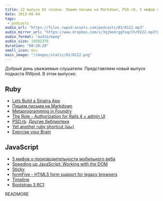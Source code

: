 ```yaml
---
title: 22 выпуск 01 сезона. Пишем письма на Markdown, PSD.rb, 5 мифов о производительности мобильного веба и прочее
date: 2013-08-04
tags:
 - podcasts
audio_url: "https://files.rwpod-assets.com/podcasts/01/0122.mp3"
audio_mirror_url: "https://www.dropbox.com/s/3qjbo4rggfoqzlh/0122.mp3?dl=1"
audio_format: "audio/mpeg"
audio_size: 19582376
duration: "00:20:20"
small_icon: mic
main_image: "/images/static/01/0122.png"
---
```


Добрый день уважаемые слушатели. Представляем новый выпуск подкаста RWpod. В этом выпуске:

## Ruby

 - [Lets Build a Sinatra App](http://matt.weppler.me/2013/07/19/lets-build-a-sinatra-app.html)
 - [Пишем письма на Markdown](https://github.com/schneems/maildown)
 - [Metaprogramming in Foundry](http://whitequark.org/blog/2013/07/30/metaprogramming-in-foundry/)
 - [The Role - Authorization for Rails 4 + admin UI](https://github.com/the-teacher/the_role)
 - [PSD.rb](http://cosmos.layervault.com/psdrb.html). [Другие библиотеки](http://cosmos.layervault.com)
 - [Yet another ruby shortcut (`&&=`)](http://gistflow.com/posts/856-yet-another-ruby-shortcut)
 - [Exercise your Brain](http://exercism.io/)

## JavaScript

 - [5 мифов о производительности мобильного веба](http://www.sencha.com/blog/5-myths-about-mobile-web-performance/)
 - [Speeding up JavaScript: Working with the DOM](https://developers.google.com/speed/articles/javascript-dom)
 - [Sticky](http://pazguille.github.io/sticky/)
 - [formFive - HTML5 form support for legacy browsers](http://etiennetalbot.github.io/formFive/)
 - [Timeline](http://timeline.verite.co/)
 - [Bootstrap 3 RC1](http://getbootstrap.com/)

READMORE
